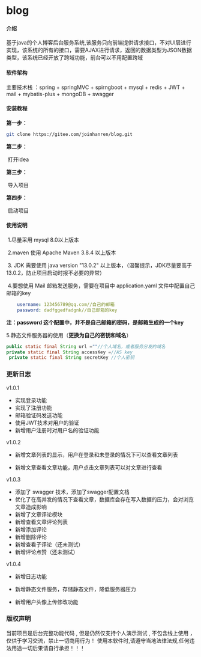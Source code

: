 # blog

#### 介绍

基于java的个人博客后台服务系统,该服务只向前端提供请求接口，不对UI层进行实现，该系统的所有的接口，需要AJAX进行请求，返回的数据类型为JSON数据类型，该系统已经开放了跨域功能，前台可以不用配置跨域

#### 软件架构

  主要技术栈 ：spring  +  springMVC +  spirngboot  +  mysql  +  redis  +  JWT  +  mail  +  mybatis-plus  +  mongoDB  +  swagger

#### 安装教程

**第一步：**

```bash
git clone https://gitee.com/joinhanren/blog.git
```

**第二步：**

​	打开idea

**第三步：**

​	导入项目

**第四步：**

​	启动项目

#### 使用说明

​	1.尽量采用 mysql 8.0以上版本

​	2.maven 使用 Apache Maven 3.8.4 以上版本

​	3. JDK 需要使用 java version "13.0.2"  以上版本，（温馨提示，JDK尽量要高于13.0.2，防止项目启动时报不必要的异常）

​	4.要想使用 Mail 邮箱发送服务，需要在项目中 application.yaml  文件中配置自己邮箱的key 

```yaml
    username: 123456789@qq.com//自己的邮箱
    password: dadfggedfadgnk//自己邮箱的key
```

**注：password 这个配置中，并不是自己邮箱的密码，是邮箱生成的一个key**

5.静态文件服务器的使用（**更换为自己的密钥和域名**）

```java
public static final String url =""//个人域名，或者服务分发的域名
private static final String accessKey =//AS key
 private static final String secretKey //个人密钥
```



### 更新日志

v1.0.1

- 实现登录功能
- 实现了注册功能
- 邮箱验证码发送功能
- 使用JWT技术对用户的验证
- 新增用户注册时对用户名的验证功能



v1.0.2

- 新增文章列表的显示，用户在登录和未登录的情况下可以查看文章列表

- 新增文章查看文章功能，用户点击文章列表可以对文章进行查看

  

v1.0.3

- 添加了 swagger 技术，添加了swagger配置文档
- 优化了在高并发的情况下查看文章，数据库会存在写入数据的压力，会对浏览文章造成影响
- 新增了文章评论模块
- 新增查看文章评论列表
- 新增添加评论
- 新增删除评论
- 新增查看子评论（还未测试）
- 新增评论点赞（还未测试）

v1.0.4

- 新增日志功能

- 新增静态文件服务，存储静态文件，降低服务器压力

- 新增用户头像上传修改功能

  

### 版权声明

当前项目是后台完整功能代码 , 但是仍然仅支持个人演示测试 , 不包含线上使用 ，仅供于学习交流，禁止一切商用行为！ 使用本软件时,请遵守当地法律法规,任何违法用途一切后果请自行承担！！！


